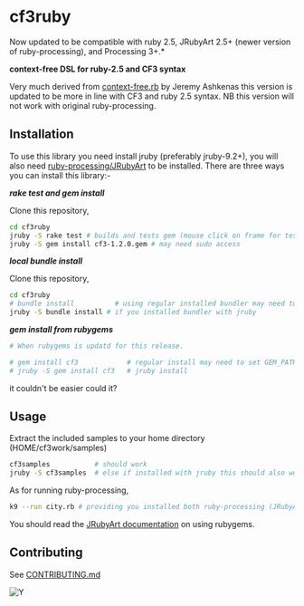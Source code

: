 # cf3ruby

Now updated to be compatible with ruby 2.5, JRubyArt 2.5+ (newer version of ruby-processing), and Processing 3+.*

**context-free DSL for ruby-2.5 and CF3 syntax**

Very much derived from [context-free.rb](https://github.com/jashkenas/context_free) by Jeremy Ashkenas this version is updated to be more in line with CF3 and ruby 2.5 syntax. NB this version will not work with original ruby-processing.

## Installation

To use this library you need install jruby (preferably jruby-9.2+), you will also need [ruby-processing/JRubyArt](https://github.com/ruby-processing/JRubyArt) to be installed. There are three ways you can install this library:-

***rake test and gem install***

Clone this repository,

```bash
cd cf3ruby
jruby -S rake test # builds and tests gem (mouse click on frame for test image to show)
jruby -S gem install cf3-1.2.0.gem # may need sudo access
```

***local bundle install***

Clone this repository,

```bash
cd cf3ruby
# bundle install          # using regular installed bundler may need to set GEM_PATH
jruby -S bundle install # if you installed bundler with jruby
```

***gem install from rubygems***

```bash
# When rubygems is updatd for this release.

# gem install cf3            # regular install may need to set GEM_PATH env variable
# jruby -S gem install cf3   # jruby install
```
it couldn't be easier could it?

## Usage

Extract the included samples to your home directory (HOME/cf3work/samples)
```bash
cf3samples           # should work
jruby -S cf3samples  # else if installed with jruby this should also work
```

As for running ruby-processing,
```bash
k9 --run city.rb # providing you installed both ruby-processing (JRubyArt) and cf3ruby using jruby

```
You should read the [JRubyArt documentation](https://github.com/ruby-processing/JRubyArt/blob/master/README.md) on using rubygems.

## Contributing

See [CONTRIBUTING.md](CONTRIBUTING.md)

![Y](http://3.bp.blogspot.com/-KNBKD7lArMA/UNBayboXQFI/AAAAAAAAD7A/YAgZCewTOxQ/s400/y.png)
